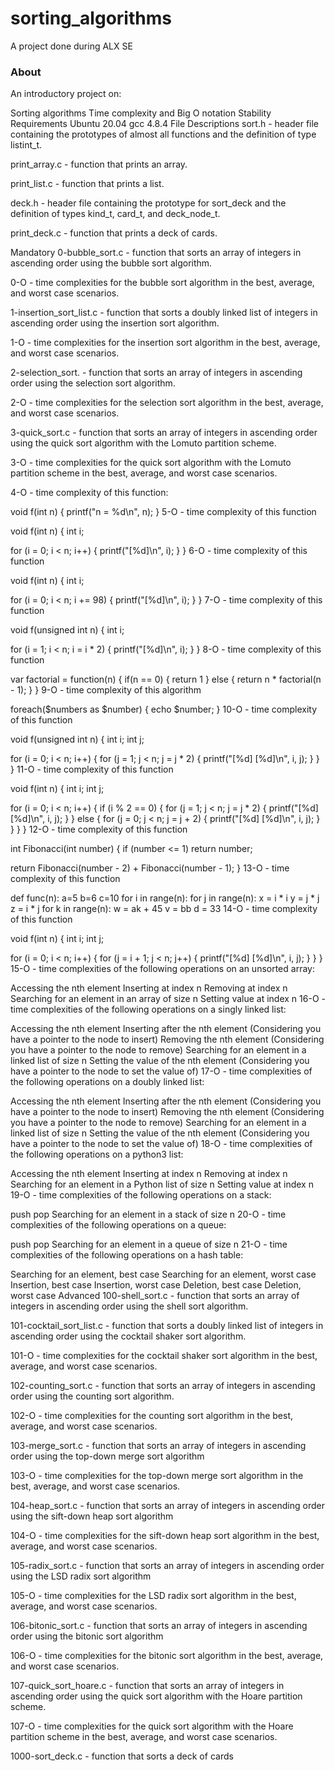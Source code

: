 # sorting_algorithms
A project done during ALX SE

 ### About ### 
 An introductory project on:

Sorting algorithms Time complexity and Big O notation Stability Requirements Ubuntu 20.04 gcc 4.8.4 File Descriptions sort.h - header file containing the prototypes of almost all functions and the definition of type listint_t.

print_array.c - function that prints an array.

print_list.c - function that prints a list.

deck.h - header file containing the prototype for sort_deck and the definition of types kind_t, card_t, and deck_node_t.

print_deck.c - function that prints a deck of cards.

Mandatory 0-bubble_sort.c - function that sorts an array of integers in ascending order using the bubble sort algorithm.

0-O - time complexities for the bubble sort algorithm in the best, average, and worst case scenarios.

1-insertion_sort_list.c - function that sorts a doubly linked list of integers in ascending order using the insertion sort algorithm.

1-O - time complexities for the insertion sort algorithm in the best, average, and worst case scenarios.

2-selection_sort. - function that sorts an array of integers in ascending order using the selection sort algorithm.

2-O - time complexities for the selection sort algorithm in the best, average, and worst case scenarios.

3-quick_sort.c - function that sorts an array of integers in ascending order using the quick sort algorithm with the Lomuto partition scheme.

3-O - time complexities for the quick sort algorithm with the Lomuto partition scheme in the best, average, and worst case scenarios.

4-O - time complexity of this function:

void f(int n) { printf("n = %d\n", n); } 5-O - time complexity of this function

void f(int n) { int i;

for (i = 0; i < n; i++)
{
    printf("[%d]\n", i);
}
} 6-O - time complexity of this function

void f(int n) { int i;

for (i = 0; i < n; i += 98)
{
    printf("[%d]\n", i);
}
} 7-O - time complexity of this function

void f(unsigned int n) { int i;

for (i = 1; i < n; i = i * 2)
{
    printf("[%d]\n", i);
}
} 8-O - time complexity of this function

var factorial = function(n) { if(n == 0) { return 1 } else { return n * factorial(n - 1); } } 9-O - time complexity of this algorithm

foreach($numbers as $number) { echo $number; } 10-O - time complexity of this function

void f(unsigned int n) { int i; int j;

for (i = 0; i < n; i++)
{
    for (j = 1; j < n; j = j * 2)
    {
        printf("[%d] [%d]\n", i, j);
    }
}
} 11-O - time complexity of this function

void f(int n) { int i; int j;

for (i = 0; i < n; i++)
{
    if (i % 2 == 0)
    {
        for (j = 1; j < n; j = j * 2)
        {
            printf("[%d] [%d]\n", i, j);
        }
    }
    else
    {
        for (j = 0; j < n; j = j + 2)
        {
            printf("[%d] [%d]\n", i, j);
        }
    }
}
} 12-O - time complexity of this function

int Fibonacci(int number) { if (number <= 1) return number;

return Fibonacci(number - 2) + Fibonacci(number - 1);
} 13-O - time complexity of this function

def func(n): a=5 b=6 c=10 for i in range(n): for j in range(n): x = i * i y = j * j z = i * j for k in range(n): w = ak + 45 v = bb d = 33 14-O - time complexity of this function

void f(int n) { int i; int j;

 for (i = 0; i < n; i++)
 {
      for (j = i + 1; j < n; j++)
      {
           printf("[%d] [%d]\n", i, j);
      }
 }
} 15-O - time complexities of the following operations on an unsorted array:

Accessing the nth element Inserting at index n Removing at index n Searching for an element in an array of size n Setting value at index n 16-O - time complexities of the following operations on a singly linked list:

Accessing the nth element Inserting after the nth element (Considering you have a pointer to the node to insert) Removing the nth element (Considering you have a pointer to the node to remove) Searching for an element in a linked list of size n Setting the value of the nth element (Considering you have a pointer to the node to set the value of) 17-O - time complexities of the following operations on a doubly linked list:

Accessing the nth element Inserting after the nth element (Considering you have a pointer to the node to insert) Removing the nth element (Considering you have a pointer to the node to remove) Searching for an element in a linked list of size n Setting the value of the nth element (Considering you have a pointer to the node to set the value of) 18-O - time complexities of the following operations on a python3 list:

Accessing the nth element Inserting at index n Removing at index n Searching for an element in a Python list of size n Setting value at index n 19-O - time complexities of the following operations on a stack:

push pop Searching for an element in a stack of size n 20-O - time complexities of the following operations on a queue:

push pop Searching for an element in a queue of size n 21-O - time complexities of the following operations on a hash table:

Searching for an element, best case Searching for an element, worst case Insertion, best case Insertion, worst case Deletion, best case Deletion, worst case Advanced 100-shell_sort.c - function that sorts an array of integers in ascending order using the shell sort algorithm.

101-cocktail_sort_list.c - function that sorts a doubly linked list of integers in ascending order using the cocktail shaker sort algorithm.

101-O - time complexities for the cocktail shaker sort algorithm in the best, average, and worst case scenarios.

102-counting_sort.c - function that sorts an array of integers in ascending order using the counting sort algorithm.

102-O - time complexities for the counting sort algorithm in the best, average, and worst case scenarios.

103-merge_sort.c - function that sorts an array of integers in ascending order using the top-down merge sort algorithm

103-O - time complexities for the top-down merge sort algorithm in the best, average, and worst case scenarios.

104-heap_sort.c - function that sorts an array of integers in ascending order using the sift-down heap sort algorithm

104-O - time complexities for the sift-down heap sort algorithm in the best, average, and worst case scenarios.

105-radix_sort.c - function that sorts an array of integers in ascending order using the LSD radix sort algorithm

105-O - time complexities for the LSD radix sort algorithm in the best, average, and worst case scenarios.

106-bitonic_sort.c - function that sorts an array of integers in ascending order using the bitonic sort algorithm

106-O - time complexities for the bitonic sort algorithm in the best, average, and worst case scenarios.

107-quick_sort_hoare.c - function that sorts an array of integers in ascending order using the quick sort algorithm with the Hoare partition scheme.

107-O - time complexities for the quick sort algorithm with the Hoare partition scheme in the best, average, and worst case scenarios.

1000-sort_deck.c - function that sorts a deck of cards
